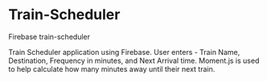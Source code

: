 # Train-Scheduler
Firebase train-scheduler


Train Scheduler application using Firebase.  User enters - Train Name, Destination,  Frequency in minutes, and Next Arrival time.  Moment.js is used to help calculate how many minutes away until their next train.  
